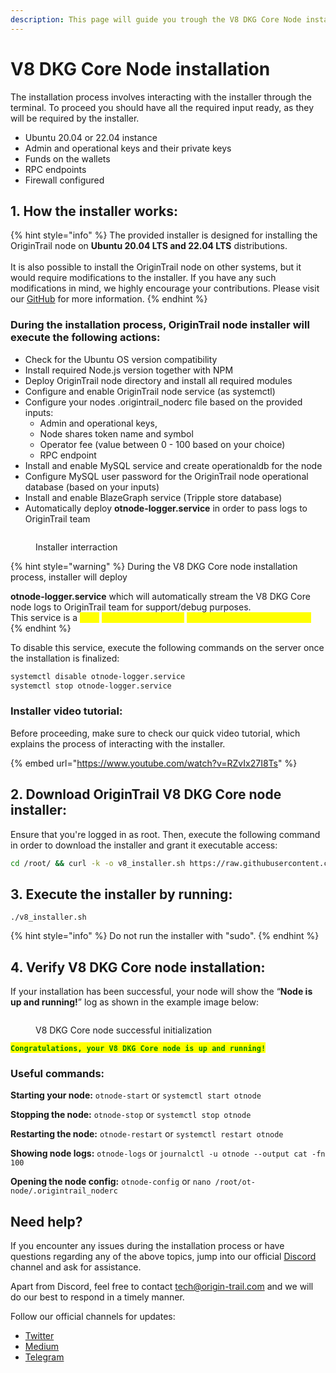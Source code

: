 ```yaml
---
description: This page will guide you trough the V8 DKG Core Node installation process
---
```


# V8 DKG Core Node installation

The installation process involves interacting with the installer through the terminal. To proceed you should have all the required input ready, as they will be required by the installer.

* Ubuntu 20.04 or 22.04 instance
* Admin and operational keys and their private keys
* Funds on the wallets
* RPC endpoints
* Firewall configured

## 1. **How the installer works**:

{% hint style="info" %}
The provided installer is designed for installing the OriginTrail node on **Ubuntu 20.04 LTS and 22.04 LTS** distributions.\
\
It is also possible to install the OriginTrail node on other systems, but it would require  modifications to the installer. If you have any such modifications in mind, we highly encourage your contributions. Please visit our [GitHub](https://github.com/OriginTrail/ot-node) for more information.
{% endhint %}

### **During the installation process, OriginTrail node installer will execute the following actions:**

* Check for the Ubuntu OS version compatibility
* Install required Node.js version together with NPM
* Deploy OriginTrail node directory and install all required modules
* Configure and enable OriginTrail node service (as systemctl)
* Configure your nodes .origintrail\_noderc file based on the provided inputs:
  * Admin and operational keys,
  * Node shares token name and symbol
  * Operator fee (value between 0 - 100 based on your choice)
  * RPC endpoint&#x20;
* Install and enable MySQL service and create operationaldb for the node
* Configure MySQL user password for the OriginTrail node operational database (based on your inputs)
* Install and enable BlazeGraph service (Tripple store database)
* Automatically deploy **otnode-logger.service** in order to pass logs to OriginTrail team

<figure><img src="../../.gitbook/assets/image (11).png" alt=""><figcaption><p>Installer interraction</p></figcaption></figure>

{% hint style="warning" %}
During the V8 DKG Core node installation process, installer will deploy&#x20;

**otnode-logger.service** which will automatically stream the V8 DKG Core node logs  to OriginTrail team for support/debug purposes.\
This service is a <mark style="color:yellow;">**hard**</mark> <mark style="color:yellow;">**requirement for the**</mark> <mark style="color:yellow;">**incentivised testnet rewards.**</mark>&#x20;
{% endhint %}

To disable this service, execute the following commands on the server once the installation is finalized:

```sh
systemctl disable otnode-logger.service
systemctl stop otnode-logger.service
```

### Installer video tutorial:

Before proceeding, make sure to check our quick video tutorial, which explains the process of interacting with the installer.

{% embed url="https://www.youtube.com/watch?v=RZvIx27I8Ts" %}

## 2. Download OriginTrail V8 DKG Core node installer:

Ensure that you're logged in as root. Then, execute the following command in order to download the installer and grant it executable access:

```sh
cd /root/ && curl -k -o v8_installer.sh https://raw.githubusercontent.com/OriginTrail/ot-node/v8/develop/installer/v8_installer.sh && chmod +x v8_installer.sh
```

## 3. Execute the installer by running:

```
./v8_installer.sh
```

{% hint style="info" %}
Do not run the installer with "sudo".
{% endhint %}



## 4. Verify V8 DKG Core node installation:



If your installation has been successful, your node will show the “**Node is up and running!**” log as shown in the example image below:

<figure><img src="../../.gitbook/assets/image (14).png" alt=""><figcaption><p>V8 DKG Core node successful initialization</p></figcaption></figure>

<mark style="color:green;">**`Congratulations, your V8 DKG Core node is up and running!`**</mark>



### **Useful commands:**

**Starting your node:** `otnode-start` or `systemctl start otnode`

**Stopping the node:** `otnode-stop` or `systemctl stop otnode`

**Restarting the node:** `otnode-restart`  or `systemctl restart otnode`

**Showing node logs:** `otnode-logs`  or `journalctl -u otnode --output cat -fn 100`

**Opening the node config:** `otnode-config` or `nano /root/ot-node/.origintrail_noderc`



## Need help?

If you encounter any issues during the installation process or have questions regarding any of the above topics, jump into our official [Discord](https://discordapp.com/invite/FCgYk2S) channel and ask for assistance.

Apart from Discord, feel free to contact [tech@origin-trail.com](mailto:tech@origin-trail.com) and we will do our best to respond in a timely manner.

Follow our official channels for updates:&#x20;

* [Twitter](https://twitter.com/origin\_trail)&#x20;
* [Medium](https://medium.com/origintrail)&#x20;
* [Telegram](https://t.me/origintrail)
